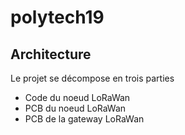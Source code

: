 # polytech19

## Architecture
Le projet se décompose en trois parties
- Code du noeud LoRaWan
- PCB du noeud LoRaWan
- PCB de la gateway LoRaWan
